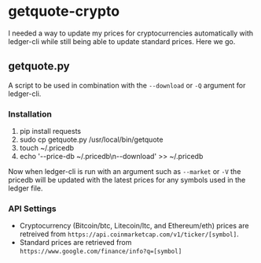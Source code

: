 getquote-crypto
===============
I needed a way to update my prices for cryptocurrencies automatically with ledger-cli while still being able to update standard prices. Here we go.

getquote.py
-----------
A script to be used in combination with the `--download` or `-Q` argument for ledger-cli.

### Installation
1. pip install requests
2. sudo cp getquote.py /usr/local/bin/getquote
3. touch ~/.pricedb
4. echo '--price-db ~/.pricedb\n--download' >> ~/.pricedb

Now when ledger-cli is run with an argument such as `--market` or `-V` the pricedb will be updated with the latest prices for any symbols used in the ledger file.

### API Settings
- Cryptocurrency (Bitcoin/btc, Litecoin/ltc, and Ethereum/eth) prices are retreived from `https://api.coinmarketcap.com/v1/ticker/[symbol]`.
- Standard prices are retrieved from `https://www.google.com/finance/info?q=[symbol]`
